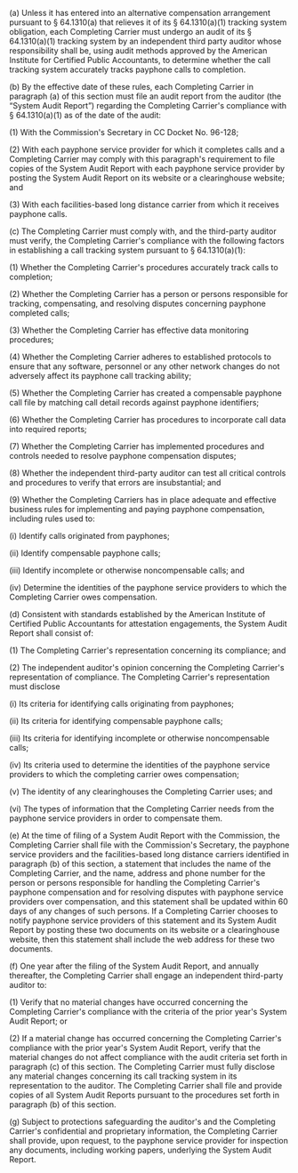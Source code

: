 (a) Unless it has entered into an alternative compensation arrangement pursuant to § 64.1310(a) that relieves it of its § 64.1310(a)(1) tracking system obligation, each Completing Carrier must undergo an audit of its § 64.1310(a)(1) tracking system by an independent third party auditor whose responsibility shall be, using audit methods approved by the American Institute for Certified Public Accountants, to determine whether the call tracking system accurately tracks payphone calls to completion.

(b) By the effective date of these rules, each Completing Carrier in paragraph (a) of this section must file an audit report from the auditor (the “System Audit Report”) regarding the Completing Carrier's compliance with § 64.1310(a)(1) as of the date of the audit:

(1) With the Commission's Secretary in CC Docket No. 96-128;

(2) With each payphone service provider for which it completes calls and a Completing Carrier may comply with this paragraph's requirement to file copies of the System Audit Report with each payphone service provider by posting the System Audit Report on its website or a clearinghouse website; and

(3) With each facilities-based long distance carrier from which it receives payphone calls.

(c) The Completing Carrier must comply with, and the third-party auditor must verify, the Completing Carrier's compliance with the following factors in establishing a call tracking system pursuant to § 64.1310(a)(1):

(1) Whether the Completing Carrier's procedures accurately track calls to completion;

(2) Whether the Completing Carrier has a person or persons responsible for tracking, compensating, and resolving disputes concerning payphone completed calls;

(3) Whether the Completing Carrier has effective data monitoring procedures;

(4) Whether the Completing Carrier adheres to established protocols to ensure that any software, personnel or any other network changes do not adversely affect its payphone call tracking ability;

(5) Whether the Completing Carrier has created a compensable payphone call file by matching call detail records against payphone identifiers;

(6) Whether the Completing Carrier has procedures to incorporate call data into required reports;

(7) Whether the Completing Carrier has implemented procedures and controls needed to resolve payphone compensation disputes;

(8) Whether the independent third-party auditor can test all critical controls and procedures to verify that errors are insubstantial; and

(9) Whether the Completing Carriers has in place adequate and effective business rules for implementing and paying payphone compensation, including rules used to:

(i) Identify calls originated from payphones;

(ii) Identify compensable payphone calls;

(iii) Identify incomplete or otherwise noncompensable calls; and

(iv) Determine the identities of the payphone service providers to which the Completing Carrier owes compensation.

(d) Consistent with standards established by the American Institute of Certified Public Accountants for attestation engagements, the System Audit Report shall consist of:

(1) The Completing Carrier's representation concerning its compliance; and

(2) The independent auditor's opinion concerning the Completing Carrier's representation of compliance. The Completing Carrier's representation must disclose

(i) Its criteria for identifying calls originating from payphones;

(ii) Its criteria for identifying compensable payphone calls;

(iii) Its criteria for identifying incomplete or otherwise noncompensable calls;

(iv) Its criteria used to determine the identities of the payphone service providers to which the completing carrier owes compensation;

(v) The identity of any clearinghouses the Completing Carrier uses; and

(vi) The types of information that the Completing Carrier needs from the payphone service providers in order to compensate them.

(e) At the time of filing of a System Audit Report with the Commission, the Completing Carrier shall file with the Commission's Secretary, the payphone service providers and the facilities-based long distance carriers identified in paragraph (b) of this section, a statement that includes the name of the Completing Carrier, and the name, address and phone number for the person or persons responsible for handling the Completing Carrier's payphone compensation and for resolving disputes with payphone service providers over compensation, and this statement shall be updated within 60 days of any changes of such persons. If a Completing Carrier chooses to notify payphone service providers of this statement and its System Audit Report by posting these two documents on its website or a clearinghouse website, then this statement shall include the web address for these two documents.

(f) One year after the filing of the System Audit Report, and annually thereafter, the Completing Carrier shall engage an independent third-party auditor to:

(1) Verify that no material changes have occurred concerning the Completing Carrier's compliance with the criteria of the prior year's System Audit Report; or

(2) If a material change has occurred concerning the Completing Carrier's compliance with the prior year's System Audit Report, verify that the material changes do not affect compliance with the audit criteria set forth in paragraph (c) of this section. The Completing Carrier must fully disclose any material changes concerning its call tracking system in its representation to the auditor. The Completing Carrier shall file and provide copies of all System Audit Reports pursuant to the procedures set forth in paragraph (b) of this section.

(g) Subject to protections safeguarding the auditor's and the Completing Carrier's confidential and proprietary information, the Completing Carrier shall provide, upon request, to the payphone service provider for inspection any documents, including working papers, underlying the System Audit Report.

